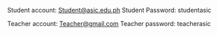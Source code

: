 Student account: Student@asic.edu.ph
Student Password: studentasic

Teacher account: Teacher@gmail.com
Teacher password: teacherasic
